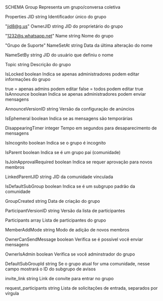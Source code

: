 SCHEMA
Group
Representa um grupo/conversa coletiva

Properties
JID
string
Identificador único do grupo

"jid8@g.us"
OwnerJID
string
JID do proprietário do grupo

"1232@s.whatsapp.net"
Name
string
Nome do grupo

"Grupo de Suporte"
NameSetAt
string
Data da última alteração do nome

NameSetBy
string
JID do usuário que definiu o nome

Topic
string
Descrição do grupo

IsLocked
boolean
Indica se apenas administradores podem editar informações do grupo

true = apenas admins podem editar
false = todos podem editar
true
IsAnnounce
boolean
Indica se apenas administradores podem enviar mensagens

AnnounceVersionID
string
Versão da configuração de anúncios

IsEphemeral
boolean
Indica se as mensagens são temporárias

DisappearingTimer
integer
Tempo em segundos para desaparecimento de mensagens

IsIncognito
boolean
Indica se o grupo é incognito

IsParent
boolean
Indica se é um grupo pai (comunidade)

IsJoinApprovalRequired
boolean
Indica se requer aprovação para novos membros

LinkedParentJID
string
JID da comunidade vinculada

IsDefaultSubGroup
boolean
Indica se é um subgrupo padrão da comunidade

GroupCreated
string
Data de criação do grupo

ParticipantVersionID
string
Versão da lista de participantes

Participants
array
Lista de participantes do grupo

MemberAddMode
string
Modo de adição de novos membros

OwnerCanSendMessage
boolean
Verifica se é possível você enviar mensagens

OwnerIsAdmin
boolean
Verifica se você adminstrador do grupo

DefaultSubGroupId
string
Se o grupo atual for uma comunidade, nesse campo mostrará o ID do subgrupo de avisos

invite_link
string
Link de convite para entrar no grupo

request_participants
string
Lista de solicitações de entrada, separados por vírgula